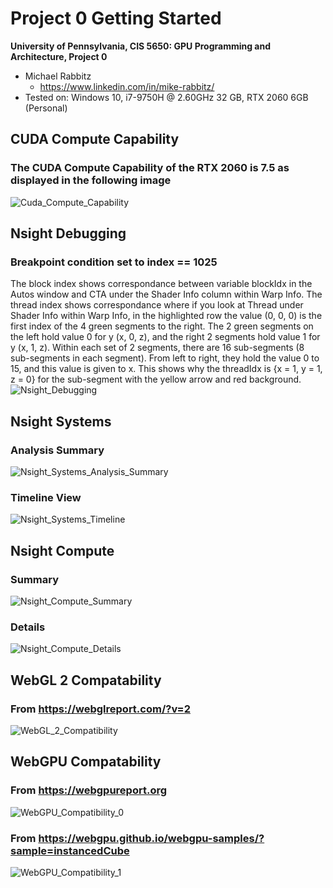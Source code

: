 Project 0 Getting Started
====================

**University of Pennsylvania, CIS 5650: GPU Programming and Architecture, Project 0**

* Michael Rabbitz
  * https://www.linkedin.com/in/mike-rabbitz/
* Tested on: Windows 10, i7-9750H @ 2.60GHz 32 GB, RTX 2060 6GB (Personal)

## CUDA Compute Capability
### The CUDA Compute Capability of the RTX 2060 is 7.5 as displayed in the following image
![Cuda_Compute_Capability](images/CudaComputeCapability.PNG)

## Nsight Debugging
### Breakpoint condition set to index == 1025
The block index shows correspondance between variable blockIdx in the Autos window and CTA under the Shader Info column within Warp Info.
The thread index shows correspondance where if you look at Thread under Shader Info within Warp Info, in the highlighted row the value (0, 0, 0) is the first index of the 4 green segments to the right. The 2 green segments on the left hold value 0 for y (x, 0, z), and the right 2 segments hold value 1 for y (x, 1, z). Within each set of 2 segments, there are 16 sub-segments (8 sub-segments in each segment). From left to right, they hold the value 0 to 15, and this value is given to x. This shows why the threadIdx is {x = 1, y = 1, z = 0} for the sub-segment with the yellow arrow and red background.
![Nsight_Debugging](images/NsightDebugging.PNG)

## Nsight Systems
### Analysis Summary
![Nsight_Systems_Analysis_Summary](images/NsightSystems_AnalysisSummary.PNG)
### Timeline View
![Nsight_Systems_Timeline](images/NsightSystems_Timeline.PNG)

## Nsight Compute
### Summary
![Nsight_Compute_Summary](images/NsightCompute_Summary.PNG)
### Details
![Nsight_Compute_Details](images/NsightCompute_Details.PNG)

## WebGL 2 Compatability
### From https://webglreport.com/?v=2
![WebGL_2_Compatibility](images/WebGL_2_Compatibility.PNG)

## WebGPU Compatability
### From https://webgpureport.org
![WebGPU_Compatibility_0](images/WebGPU_Compatibility_0.PNG)
### From https://webgpu.github.io/webgpu-samples/?sample=instancedCube
![WebGPU_Compatibility_1](images/WebGPU_Compatibility_1.PNG)









